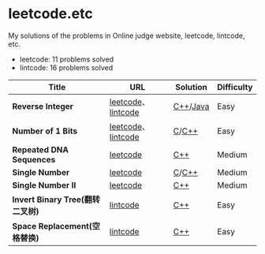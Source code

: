 # leetcode.etc

My solutions of the problems in Online judge website, leetcode, lintcode, etc.

* leetcode: 11 problems solved
* lintcode: 16 problems solved

| Title | URL | Solution | Difficulty |
|---| ----- | -------- | ---------- |
|**Reverse Integer**|[leetcode](https://leetcode.com/problems/reverse-integer/)、[lintcode](http://www.lintcode.com/zh-cn/problem/reverse-integer/)| [C++](./leetcode-lintcode/reverse-integer/reverse-integer.cpp)/[Java](./leetcode-lintcode/reverse-integer/reverse-integer.java)|Easy|
|**Number of 1 Bits**|[leetcode](https://oj.leetcode.com/problems/number-of-1-bits/)、[lintcode](http://www.lintcode.com/zh-cn/problem/count-1-in-binary/)| [C](./leetcode-lintcode/number-of-1-bits/number-of-1-bits.c)/[C++](./leetcode-lintcode/number-of-1-bits/number-of-1-bits.cpp)|Easy|
|**Repeated DNA Sequences**|[leetcode](https://oj.leetcode.com/problems/repeated-dna-sequences/)| [C++](./leetcode-lintcode/repeated-dna-sequences/repeated-dna-sequences.cpp)|Medium|
|**Single Number**|[leetcode](https://oj.leetcode.com/problems/single-number/)| [C](./leetcode-lintcode/single-number/single-number.c)/[C++](./leetcode-lintcode/single-number/single-number.cpp)|Medium|
|**Single Number II**|[leetcode](https://oj.leetcode.com/problems/single-number-ii/)| [C++](./leetcode-lintcode/single-number/single-number-ii.cpp)|Medium|
|**Invert Binary Tree(翻转二叉树)**|[lintcode](http://www.lintcode.com/en/problem/invert-binary-tree/)| [C++](./leetcode-lintcode/number-of-1-bits/number-of-1-bits.cpp)|Easy|
|**Space Replacement(空格替换)**|[lintcode](http://www.lintcode.com/zh-cn/problem/space-replacement/)| [C++](./leetcode-lintcode/space-replacement/space-replacement.cpp)|Easy|
